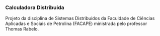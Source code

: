 ### Calculadora Distribuida
Projeto da disciplina de Sistemas Distribuídos da Faculdade de Ciências Aplicadas e Sociais de Petrolina (FACAPE) ministrada pelo professor Thomas Rabelo.


